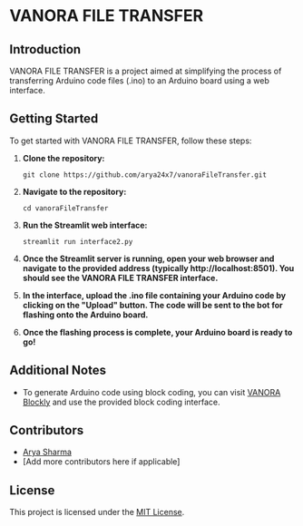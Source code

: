 # VANORA FILE TRANSFER

## Introduction

VANORA FILE TRANSFER is a project aimed at simplifying the process of transferring Arduino code files (.ino) to an Arduino board using a web interface.

## Getting Started

To get started with VANORA FILE TRANSFER, follow these steps:

1. **Clone the repository:**
   ```
   git clone https://github.com/arya24x7/vanoraFileTransfer.git
   ```

2. **Navigate to the repository:**
   ```
   cd vanoraFileTransfer
   ```

3. **Run the Streamlit web interface:**
   ```
   streamlit run interface2.py
   ```

4. **Once the Streamlit server is running, open your web browser and navigate to the provided address (typically http://localhost:8501). You should see the VANORA FILE TRANSFER interface.**

5. **In the interface, upload the .ino file containing your Arduino code by clicking on the "Upload" button. The code will be sent to the bot for flashing onto the Arduino board.**

6. **Once the flashing process is complete, your Arduino board is ready to go!**

## Additional Notes

- To generate Arduino code using block coding, you can visit [VANORA Blockly](https://vanorablockly.netlify.app/) and use the provided block coding interface.

## Contributors

- [Arya Sharma](https://github.com/arya24x7)
- [Add more contributors here if applicable]

## License

This project is licensed under the [MIT License](LICENSE).
